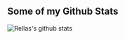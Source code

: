 ## Some of my Github Stats
![Rellas's github stats](https://github-readme-stats.vercel.app/api?username=Rellas001&show_icons=true)

